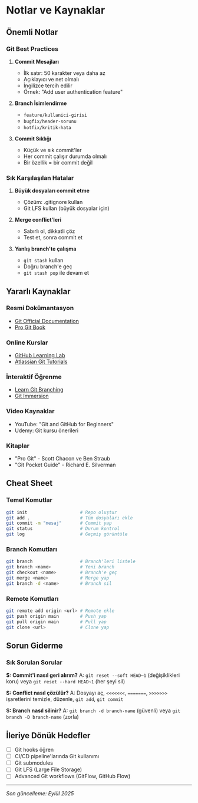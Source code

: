 # Notlar ve Kaynaklar

## Önemli Notlar

### Git Best Practices

1. **Commit Mesajları**
   - İlk satır: 50 karakter veya daha az
   - Açıklayıcı ve net olmalı
   - İngilizce tercih edilir
   - Örnek: "Add user authentication feature"

2. **Branch İsimlendirme**
   - `feature/kullanici-girisi`
   - `bugfix/header-sorunu`
   - `hotfix/kritik-hata`

3. **Commit Sıklığı**
   - Küçük ve sık commit'ler
   - Her commit çalışır durumda olmalı
   - Bir özellik = bir commit değil

### Sık Karşılaşılan Hatalar

1. **Büyük dosyaları commit etme**
   - Çözüm: .gitignore kullan
   - Git LFS kullan (büyük dosyalar için)

2. **Merge conflict'leri**
   - Sabırlı ol, dikkatli çöz
   - Test et, sonra commit et

3. **Yanlış branch'te çalışma**
   - `git stash` kullan
   - Doğru branch'e geç
   - `git stash pop` ile devam et

## Yararlı Kaynaklar

### Resmi Dokümantasyon
- [Git Official Documentation](https://git-scm.com/docs)
- [Pro Git Book](https://git-scm.com/book)

### Online Kurslar
- [GitHub Learning Lab](https://lab.github.com/)
- [Atlassian Git Tutorials](https://www.atlassian.com/git/tutorials)

### İnteraktif Öğrenme
- [Learn Git Branching](https://learngitbranching.js.org/)
- [Git Immersion](http://gitimmersion.com/)

### Video Kaynaklar
- YouTube: "Git and GitHub for Beginners"
- Udemy: Git kursu önerileri

### Kitaplar
- "Pro Git" - Scott Chacon ve Ben Straub
- "Git Pocket Guide" - Richard E. Silverman

## Cheat Sheet

### Temel Komutlar
```bash
git init                    # Repo oluştur
git add .                   # Tüm dosyaları ekle
git commit -m "mesaj"       # Commit yap
git status                  # Durum kontrol
git log                     # Geçmiş görüntüle
```

### Branch Komutları
```bash
git branch                  # Branch'leri listele
git branch <name>           # Yeni branch
git checkout <name>         # Branch'e geç
git merge <name>            # Merge yap
git branch -d <name>        # Branch sil
```

### Remote Komutları
```bash
git remote add origin <url> # Remote ekle
git push origin main        # Push yap
git pull origin main        # Pull yap
git clone <url>             # Clone yap
```

## Sorun Giderme

### Sık Sorulan Sorular

**S: Commit'i nasıl geri alırım?**
A: `git reset --soft HEAD~1` (değişiklikleri koru) veya `git reset --hard HEAD~1` (her şeyi sil)

**S: Conflict nasıl çözülür?**
A: Dosyayı aç, `<<<<<<<`, `=======`, `>>>>>>>` işaretlerini temizle, düzenle, `git add`, `git commit`

**S: Branch nasıl silinir?**
A: `git branch -d branch-name` (güvenli) veya `git branch -D branch-name` (zorla)

## İleriye Dönük Hedefler

- [ ] Git hooks öğren
- [ ] CI/CD pipeline'larında Git kullanımı
- [ ] Git submodules
- [ ] Git LFS (Large File Storage)
- [ ] Advanced Git workflows (GitFlow, GitHub Flow)

---
*Son güncelleme: Eylül 2025*
